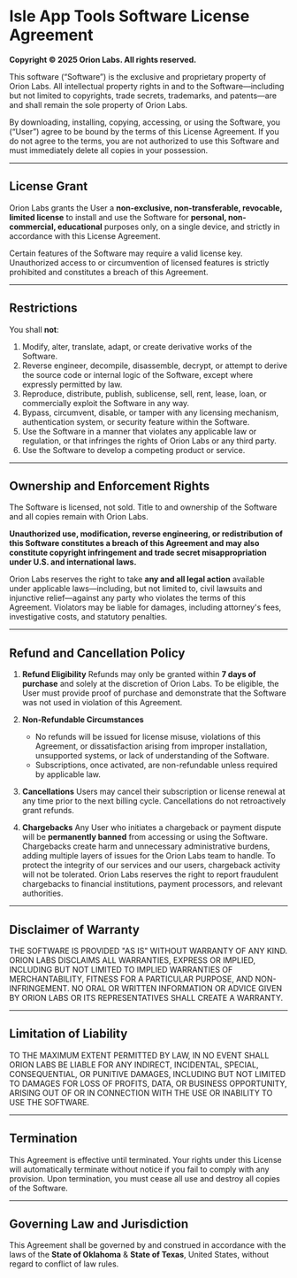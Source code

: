 # Isle App Tools Software License Agreement

**Copyright © 2025 Orion Labs. All rights reserved.**

This software (“Software”) is the exclusive and proprietary property of Orion Labs. All intellectual property rights in and to the Software—including but not limited to copyrights, trade secrets, trademarks, and patents—are and shall remain the sole property of Orion Labs.

By downloading, installing, copying, accessing, or using the Software, you (“User”) agree to be bound by the terms of this License Agreement. If you do not agree to the terms, you are not authorized to use this Software and must immediately delete all copies in your possession.

---

## License Grant

Orion Labs grants the User a **non-exclusive, non-transferable, revocable, limited license** to install and use the Software for **personal, non-commercial, educational** purposes only, on a single device, and strictly in accordance with this License Agreement.

Certain features of the Software may require a valid license key. Unauthorized access to or circumvention of licensed features is strictly prohibited and constitutes a breach of this Agreement.

---

## Restrictions

You shall **not**:

1. Modify, alter, translate, adapt, or create derivative works of the Software.
2. Reverse engineer, decompile, disassemble, decrypt, or attempt to derive the source code or internal logic of the Software, except where expressly permitted by law.
3. Reproduce, distribute, publish, sublicense, sell, rent, lease, loan, or commercially exploit the Software in any way.
4. Bypass, circumvent, disable, or tamper with any licensing mechanism, authentication system, or security feature within the Software.
5. Use the Software in a manner that violates any applicable law or regulation, or that infringes the rights of Orion Labs or any third party.
6. Use the Software to develop a competing product or service.

---

## Ownership and Enforcement Rights

The Software is licensed, not sold. Title to and ownership of the Software and all copies remain with Orion Labs.

**Unauthorized use, modification, reverse engineering, or redistribution of this Software constitutes a breach of this Agreement and may also constitute copyright infringement and trade secret misappropriation under U.S. and international laws.**

Orion Labs reserves the right to take **any and all legal action** available under applicable laws—including, but not limited to, civil lawsuits and injunctive relief—against any party who violates the terms of this Agreement. Violators may be liable for damages, including attorney's fees, investigative costs, and statutory penalties.

---

## Refund and Cancellation Policy

1. **Refund Eligibility**
   Refunds may only be granted within **7 days of purchase** and solely at the discretion of Orion Labs. To be eligible, the User must provide proof of purchase and demonstrate that the Software was not used in violation of this Agreement.

2. **Non-Refundable Circumstances**

   * No refunds will be issued for license misuse, violations of this Agreement, or dissatisfaction arising from improper installation, unsupported systems, or lack of understanding of the Software.
   * Subscriptions, once activated, are non-refundable unless required by applicable law.

3. **Cancellations**
   Users may cancel their subscription or license renewal at any time prior to the next billing cycle. Cancellations do not retroactively grant refunds.

4. **Chargebacks**
   Any User who initiates a chargeback or payment dispute will be **permanently banned** from accessing or using the Software. Chargebacks create harm and unnecessary administrative burdens, adding multiple layers of issues for the Orion Labs team to handle. To protect the integrity of our services and our users, chargeback activity will not be tolerated. Orion Labs reserves the right to report fraudulent chargebacks to financial institutions, payment processors, and relevant authorities.

---

## Disclaimer of Warranty

THE SOFTWARE IS PROVIDED "AS IS" WITHOUT WARRANTY OF ANY KIND. ORION LABS DISCLAIMS ALL WARRANTIES, EXPRESS OR IMPLIED, INCLUDING BUT NOT LIMITED TO IMPLIED WARRANTIES OF MERCHANTABILITY, FITNESS FOR A PARTICULAR PURPOSE, AND NON-INFRINGEMENT. NO ORAL OR WRITTEN INFORMATION OR ADVICE GIVEN BY ORION LABS OR ITS REPRESENTATIVES SHALL CREATE A WARRANTY.

---

## Limitation of Liability

TO THE MAXIMUM EXTENT PERMITTED BY LAW, IN NO EVENT SHALL ORION LABS BE LIABLE FOR ANY INDIRECT, INCIDENTAL, SPECIAL, CONSEQUENTIAL, OR PUNITIVE DAMAGES, INCLUDING BUT NOT LIMITED TO DAMAGES FOR LOSS OF PROFITS, DATA, OR BUSINESS OPPORTUNITY, ARISING OUT OF OR IN CONNECTION WITH THE USE OR INABILITY TO USE THE SOFTWARE.

---

## Termination

This Agreement is effective until terminated. Your rights under this License will automatically terminate without notice if you fail to comply with any provision. Upon termination, you must cease all use and destroy all copies of the Software.

---

## Governing Law and Jurisdiction

This Agreement shall be governed by and construed in accordance with the laws of the **State of Oklahoma** & **State of Texas**, United States, without regard to conflict of law rules.
